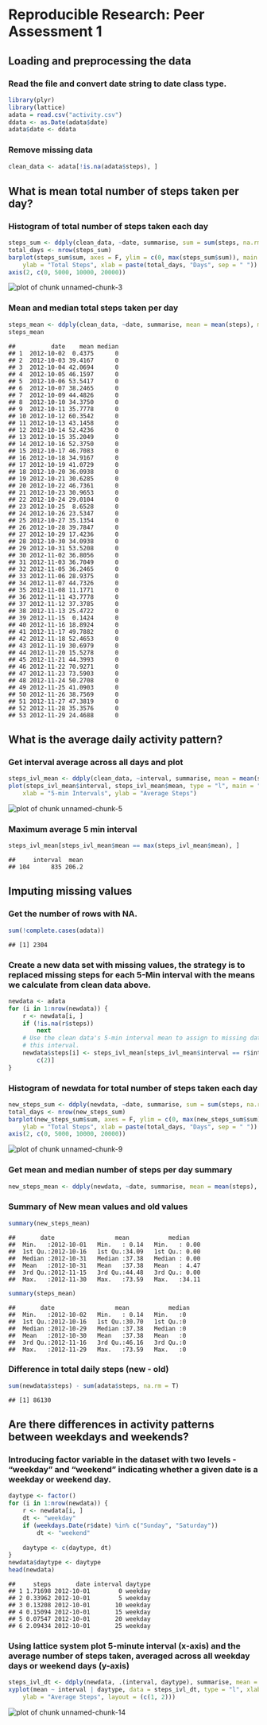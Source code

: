 # Reproducible Research: Peer Assessment 1


## Loading and preprocessing the data
### Read the file and convert date string to date class type.

```r
library(plyr)
library(lattice)
adata = read.csv("activity.csv")
ddata <- as.Date(adata$date)
adata$date <- ddata
```


### Remove missing data

```r
clean_data <- adata[!is.na(adata$steps), ]
```


## What is mean total number of steps taken per day?
### Histogram of total number of steps taken each day

```r
steps_sum <- ddply(clean_data, ~date, summarise, sum = sum(steps, na.rm = T))
total_days <- nrow(steps_sum)
barplot(steps_sum$sum, axes = F, ylim = c(0, max(steps_sum$sum)), main = "Steps per Day", 
    ylab = "Total Steps", xlab = paste(total_days, "Days", sep = " "))
axis(2, c(0, 5000, 10000, 20000))
```

![plot of chunk unnamed-chunk-3](figure/unnamed-chunk-3.png) 


### Mean and median total steps taken per day

```r
steps_mean <- ddply(clean_data, ~date, summarise, mean = mean(steps), median = median(steps))
steps_mean
```

```
##          date    mean median
## 1  2012-10-02  0.4375      0
## 2  2012-10-03 39.4167      0
## 3  2012-10-04 42.0694      0
## 4  2012-10-05 46.1597      0
## 5  2012-10-06 53.5417      0
## 6  2012-10-07 38.2465      0
## 7  2012-10-09 44.4826      0
## 8  2012-10-10 34.3750      0
## 9  2012-10-11 35.7778      0
## 10 2012-10-12 60.3542      0
## 11 2012-10-13 43.1458      0
## 12 2012-10-14 52.4236      0
## 13 2012-10-15 35.2049      0
## 14 2012-10-16 52.3750      0
## 15 2012-10-17 46.7083      0
## 16 2012-10-18 34.9167      0
## 17 2012-10-19 41.0729      0
## 18 2012-10-20 36.0938      0
## 19 2012-10-21 30.6285      0
## 20 2012-10-22 46.7361      0
## 21 2012-10-23 30.9653      0
## 22 2012-10-24 29.0104      0
## 23 2012-10-25  8.6528      0
## 24 2012-10-26 23.5347      0
## 25 2012-10-27 35.1354      0
## 26 2012-10-28 39.7847      0
## 27 2012-10-29 17.4236      0
## 28 2012-10-30 34.0938      0
## 29 2012-10-31 53.5208      0
## 30 2012-11-02 36.8056      0
## 31 2012-11-03 36.7049      0
## 32 2012-11-05 36.2465      0
## 33 2012-11-06 28.9375      0
## 34 2012-11-07 44.7326      0
## 35 2012-11-08 11.1771      0
## 36 2012-11-11 43.7778      0
## 37 2012-11-12 37.3785      0
## 38 2012-11-13 25.4722      0
## 39 2012-11-15  0.1424      0
## 40 2012-11-16 18.8924      0
## 41 2012-11-17 49.7882      0
## 42 2012-11-18 52.4653      0
## 43 2012-11-19 30.6979      0
## 44 2012-11-20 15.5278      0
## 45 2012-11-21 44.3993      0
## 46 2012-11-22 70.9271      0
## 47 2012-11-23 73.5903      0
## 48 2012-11-24 50.2708      0
## 49 2012-11-25 41.0903      0
## 50 2012-11-26 38.7569      0
## 51 2012-11-27 47.3819      0
## 52 2012-11-28 35.3576      0
## 53 2012-11-29 24.4688      0
```


## What is the average daily activity pattern?
### Get interval average across all days and plot

```r
steps_ivl_mean <- ddply(clean_data, ~interval, summarise, mean = mean(steps))
plot(steps_ivl_mean$interval, steps_ivl_mean$mean, type = "l", main = "Steps on average per interval", 
    xlab = "5-min Intervals", ylab = "Average Steps")
```

![plot of chunk unnamed-chunk-5](figure/unnamed-chunk-5.png) 


### Maximum average 5 min interval

```r
steps_ivl_mean[steps_ivl_mean$mean == max(steps_ivl_mean$mean), ]
```

```
##     interval  mean
## 104      835 206.2
```


## Imputing missing values
### Get the number of rows with NA.

```r
sum(!complete.cases(adata))
```

```
## [1] 2304
```


### Create a new data set with missing values, the strategy is to replaced missing steps for each 5-Min interval with the means we calculate from clean data above.

```r
newdata <- adata
for (i in 1:nrow(newdata)) {
    r <- newdata[i, ]
    if (!is.na(r$steps)) 
        next
    # Use the clean data's 5-min interval mean to assign to missing data for
    # this interval.
    newdata$steps[i] <- steps_ivl_mean[steps_ivl_mean$interval == r$interval, 
        c(2)]
}
```


### Histogram of newdata for total number of steps taken each day

```r
new_steps_sum <- ddply(newdata, ~date, summarise, sum = sum(steps, na.rm = T))
total_days <- nrow(new_steps_sum)
barplot(new_steps_sum$sum, axes = F, ylim = c(0, max(new_steps_sum$sum)), main = "Steps per Day", 
    ylab = "Total Steps", xlab = paste(total_days, "Days", sep = " "))
axis(2, c(0, 5000, 10000, 20000))
```

![plot of chunk unnamed-chunk-9](figure/unnamed-chunk-9.png) 


### Get mean and median number of steps per day summary

```r
new_steps_mean <- ddply(newdata, ~date, summarise, mean = mean(steps), median = median(steps))
```


### Summary of New mean values and old values

```r
summary(new_steps_mean)
```

```
##       date                 mean           median     
##  Min.   :2012-10-01   Min.   : 0.14   Min.   : 0.00  
##  1st Qu.:2012-10-16   1st Qu.:34.09   1st Qu.: 0.00  
##  Median :2012-10-31   Median :37.38   Median : 0.00  
##  Mean   :2012-10-31   Mean   :37.38   Mean   : 4.47  
##  3rd Qu.:2012-11-15   3rd Qu.:44.48   3rd Qu.: 0.00  
##  Max.   :2012-11-30   Max.   :73.59   Max.   :34.11
```

```r
summary(steps_mean)
```

```
##       date                 mean           median 
##  Min.   :2012-10-02   Min.   : 0.14   Min.   :0  
##  1st Qu.:2012-10-16   1st Qu.:30.70   1st Qu.:0  
##  Median :2012-10-29   Median :37.38   Median :0  
##  Mean   :2012-10-30   Mean   :37.38   Mean   :0  
##  3rd Qu.:2012-11-16   3rd Qu.:46.16   3rd Qu.:0  
##  Max.   :2012-11-29   Max.   :73.59   Max.   :0
```


### Difference in total daily steps (new - old)

```r
sum(newdata$steps) - sum(adata$steps, na.rm = T)
```

```
## [1] 86130
```


## Are there differences in activity patterns between weekdays and weekends?
### Introducing factor variable in the dataset with two levels - “weekday” and “weekend” indicating whether a given date is a weekday or weekend day.

```r
daytype <- factor()
for (i in 1:nrow(newdata)) {
    r <- newdata[i, ]
    dt <- "weekday"
    if (weekdays.Date(r$date) %in% c("Sunday", "Saturday")) 
        dt <- "weekend"
    
    daytype <- c(daytype, dt)
}
newdata$daytype <- daytype
head(newdata)
```

```
##     steps       date interval daytype
## 1 1.71698 2012-10-01        0 weekday
## 2 0.33962 2012-10-01        5 weekday
## 3 0.13208 2012-10-01       10 weekday
## 4 0.15094 2012-10-01       15 weekday
## 5 0.07547 2012-10-01       20 weekday
## 6 2.09434 2012-10-01       25 weekday
```


### Using lattice system plot 5-minute interval (x-axis) and the average number of steps taken, averaged across all weekday days or weekend days (y-axis)

```r
steps_ivl_dt <- ddply(newdata, .(interval, daytype), summarise, mean = mean(steps))
xyplot(mean ~ interval | daytype, data = steps_ivl_dt, type = "l", xlab = "5-min Interval", 
    ylab = "Average Steps", layout = (c(1, 2)))
```

![plot of chunk unnamed-chunk-14](figure/unnamed-chunk-14.png) 

